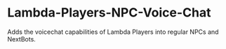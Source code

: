 # Lambda-Players-NPC-Voice-Chat
 Adds the voicechat capabilities of Lambda Players into regular NPCs and NextBots.
